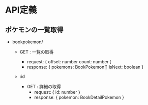 # API定義

## ポケモンの一覧取得
- bookpokemon/
  - GET : 一覧の取得
    - request: {
      offset: number
      count: number
    }
    - response: {
      pokemons: BookPokemon[]
      isNext: boolean
    }

  - :id
    - GET : 詳細の取得
      - request: {
        id: number
      }
      - response: {
        pokemon: BookDetailPokemon
      }
